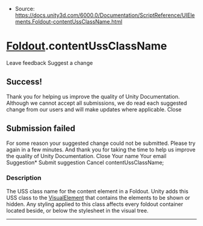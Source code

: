 * Source: https://docs.unity3d.com/6000.0/Documentation/ScriptReference/UIElements.Foldout-contentUssClassName.html

#  [Foldout](https://docs.unity3d.com/6000.0/Documentation/ScriptReference/UIElements.Foldout.html).contentUssClassName
Leave feedback
Suggest a change
## Success!
Thank you for helping us improve the quality of Unity Documentation. Although we cannot accept all submissions, we do read each suggested change from our users and will make updates where applicable.
Close
## Submission failed
For some reason your suggested change could not be submitted. Please <a>try again</a> in a few minutes. And thank you for taking the time to help us improve the quality of Unity Documentation.
Close
Your name Your email Suggestion* Submit suggestion
Cancel
contentUssClassName; 
### Description
The USS class name for the content element in a Foldout. 
Unity adds this USS class to the [VisualElement](https://docs.unity3d.com/6000.0/Documentation/ScriptReference/UIElements.VisualElement.html) that contains the elements to be shown or hidden. Any styling applied to this class affects every foldout container located beside, or below the stylesheet in the visual tree. 
* * *
